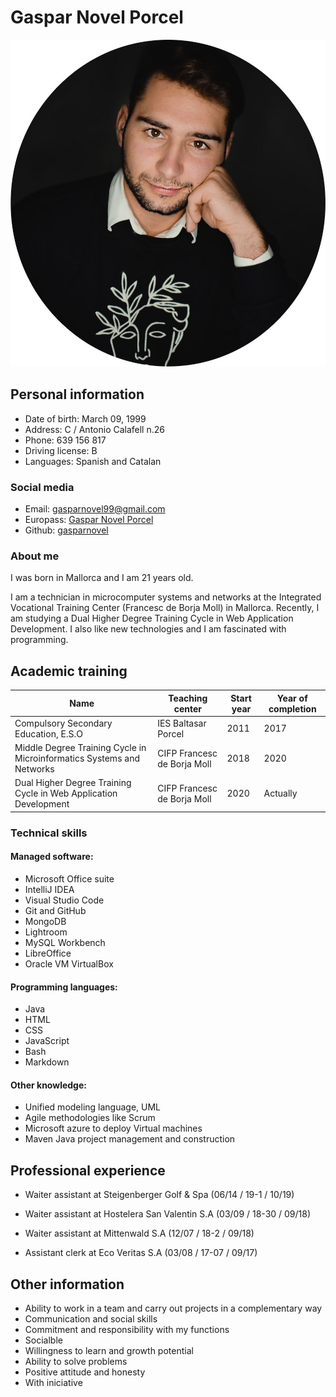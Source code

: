 # **Gaspar Novel Porcel**

   <img src="Img/CV_Imagen.jpeg">

## **Personal information**

+ Date of birth: March 09, 1999
+ Address: C / Antonio Calafell n.26
+ Phone: 639 156 817
+ Driving license: B
+ Languages: Spanish and Catalan
  
### **Social media**

+ Email: [gasparnovel99@gmail.com](mailto:gnovel@cifpfbmoll.eu)
+ Europass: [Gaspar Novel Porcel](https://europa.eu/!CY47Hb)
+ Github: [gasparnovel](https://github.com/gasparnovel)

### **About me**
I was born in Mallorca and I am 21 years old.

I am a technician in microcomputer systems and networks at the Integrated Vocational Training Center (Francesc de Borja Moll) in Mallorca. Recently, I am studying a Dual Higher Degree Training Cycle in Web Application Development. I also like new technologies and I am fascinated with programming.

## **Academic training**
  | Name                                                              | Teaching center                    | Start year | Year of completion |
|---------------------------------------------------------------------|-----------------------------------------|---------------|------------|
| Compulsory Secondary Education, E.S.O | IES Baltasar Porcel           | 2011          | 2017       |
| Middle Degree Training Cycle in Microinformatics Systems and Networks                                            | CIFP Francesc de Borja Moll | 2018          | 2020       |
|  Dual Higher Degree Training Cycle in Web Application Development        | CIFP Francesc de Borja Moll      | 2020          | Actually     |


  ### **Technical skills**

#### Managed software:
  + Microsoft Office suite
  + IntelliJ IDEA
  + Visual Studio Code
  + Git and GitHub
  + MongoDB
  + Lightroom
  + MySQL Workbench
  + LibreOffice
  + Oracle VM VirtualBox

#### Programming languages:
  + Java
  + HTML
  + CSS
  + JavaScript
  + Bash
  + Markdown
  
#### Other knowledge:
  + Unified modeling language, UML
  + Agile methodologies like Scrum
  + Microsoft azure to deploy Virtual machines
  + Maven Java project management and construction

## **Professional experience**

+ Waiter assistant at Steigenberger Golf & Spa (06/14 / 19-1 / 10/19)

+ Waiter assistant at Hostelera San Valentin S.A (03/09 / 18-30 / 09/18)

+ Waiter assistant at Mittenwald S.A (12/07 / 18-2 / 09/18)

+ Assistant clerk at Eco Veritas S.A (03/08 / 17-07 / 09/17)


## **Other information**

 - Ability to work in a team and carry out projects in a complementary way
 - Communication and social skills
 - Commitment and responsibility with my functions
 - Socialble
 - Willingness to learn and growth potential
 - Ability to solve problems
 - Positive attitude and honesty
 - With iniciative
